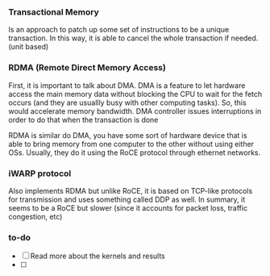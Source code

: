 ### Transactional Memory
Is an approach to patch up some set of instructions to be a unique transaction. In this way, it is able to cancel the whole transaction if needed. (unit based)

### RDMA (Remote Direct Memory Access)
First, it is important to talk about DMA. DMA is a feature to let hardware access the main memory data without blocking the CPU to wait for the fetch occurs (and they are usuallly busy with other computing tasks). So, this would accelerate memory bandwidth. DMA controller issues interruptions in order to do that when the transaction is done

RDMA is similar do DMA, you have some sort of hardware device that is able to bring memory from one computer to the other without using either OSs. Usually, they do it using the RoCE protocol through ethernet networks.

### iWARP protocol
Also implements RDMA but unlike RoCE, it is based on TCP-like protocols for transmission and uses something called DDP as well. In summary, it seems to be a RoCE but slower (since it accounts for packet loss, traffic congestion, etc)










### to-do
- [ ] Read more about the kernels and results
- [ ] 